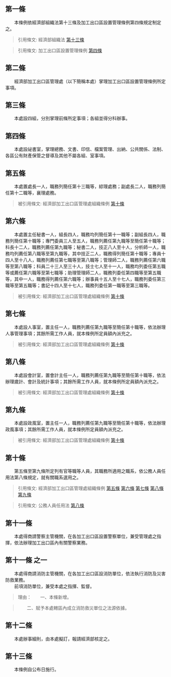 第一條 
-------
　　本條例依經濟部組織法第十三條及加工出口區設置管理條例第四條規定制定之。  
> 引用條文: 經濟部組織法 [第十三條](../../人事其他/組織編制/經濟部組織法.md#第十三條-)

> 引用條文: 加工出口區設置管理條例 [第四條](../../經濟貿易/加工出口/加工出口區設置管理條例.md#第四條-加工出口區管理處及分處之設置)



第二條 
-------
　　經濟部加工出口區管理處（以下簡稱本處）掌理加工出口區設置管理條例所定事項。  


第三條 
-------
　　本處設四組，分別掌理前條所定事項；各組並得分科辦事。  


第四條 
-------
　　本處設祕書室，掌理總務、文書、印信、檔案管理、出納、公共關係、法制、各區公有財產保管之督導及其他不屬各組、室事項。  


第五條 
-------
　　本處置處長一人，職務列簡任第十三職等，綜理處務；副處長二人，職務列簡任第十二職等，襄理處務。  
> 被引用條文: 經濟部加工出口區管理處組織條例 [第十條](../../人事其他/組織編制/經濟部加工出口區管理處組織條例.md#第十條-)



第六條 
-------
　　本處置主任秘書一人，組長四人，職務均列簡任第十一職等；副組長四人，職務列簡任第十職等；專門委員三人至五人，職務列薦任第九職等至簡任第十職等；科長十二人，職務列薦任第九職等；秘書二人，技正八人至十人，分析師一人，職務均列薦任第八職等至第九職等，其中技正二人，職務得列簡任第十職等；專員十四人至十八人，職務列薦任第七職等至第八職等；管理師二人，職務列薦任第六職等至第八職等；科員二十三人至三十人，技士七人至十一人，職務均列委任第五職等或薦任第六職等至第七職等；助理管理師二人，職務列委任第四職等至第五職等，其中一人，職務得列薦任第六職等；辦事員十五人至十七人，職務列委任第三職等至第五職等；書記十四人至十七人，職務列委任第一職等至第三職等。  
> 被引用條文: 經濟部加工出口區管理處組織條例 [第十條](../../人事其他/組織編制/經濟部加工出口區管理處組織條例.md#第十條-)



第七條 
-------
　　本處設人事室，置主任一人，職務列薦任第九職等至簡任第十職等，依法辦理人事管理事項；其餘所需工作人員，就本條例所定員額內派充之。  
> 被引用條文: 經濟部加工出口區管理處組織條例 [第十條](../../人事其他/組織編制/經濟部加工出口區管理處組織條例.md#第十條-)



第八條 
-------
　　本處設會計室，置會計主任一人，職務列薦任第九職等至簡任第十職等，依法辦理歲計、會計及統計事項；其餘所需工作人員，就本條例所定員額內派充之。  
> 被引用條文: 經濟部加工出口區管理處組織條例 [第十條](../../人事其他/組織編制/經濟部加工出口區管理處組織條例.md#第十條-)



第九條 
-------
　　本處設政風室，置主任一人，職務列薦任第九職等至簡任第十職等，依法辦理政風事項；其餘所需工作人員，就本條例所定員額內派充之。  
> 被引用條文: 經濟部加工出口區管理處組織條例 [第十條](../../人事其他/組織編制/經濟部加工出口區管理處組織條例.md#第十條-)



第十條 
-------
　　第五條至第九條所定列有官等職等人員，其職務所適用之職系，依公務人員任用法第八條規定，就有關職系選用之。  
> 引用條文: 經濟部加工出口區管理處組織條例 [第五條](../../人事其他/組織編制/經濟部加工出口區管理處組織條例.md#第五條-) [第六條](../../人事其他/組織編制/經濟部加工出口區管理處組織條例.md#第六條-) [第七條](../../人事其他/組織編制/經濟部加工出口區管理處組織條例.md#第七條-) [第八條](../../人事其他/組織編制/經濟部加工出口區管理處組織條例.md#第八條-) [第九條](../../人事其他/組織編制/經濟部加工出口區管理處組織條例.md#第九條-)

> 引用條文: 公務人員任用法 [第八條](../../考試/任免升遷/公務人員任用法.md#第八條-職系說明書)



第十一條 
---------
　　本處得商請警察主管機關，在各加工出口區設置警察單位，兼受管理處之指揮，依法辦理加工出口區內有關警察業務。  


第十一條 之一 
--------------
　　本處得商請消防主管機關，在各加工出口區設消防單位，依法執行消防及災害防救業務。  
　　前項消防單位，兼受本處之指揮、監督。  
> 理由：　　一、本條新增。

> 　　二、賦予本處轄區內成立消防救災單位之法源依據。



第十二條 
---------
　　本處辦事細則，由本處擬訂，報請經濟部核定之。  


第十三條 
---------
　　本條例自公布日施行。